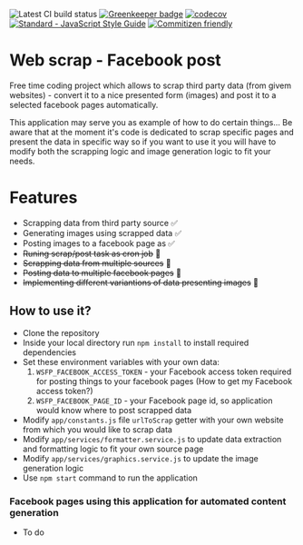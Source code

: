 ![Latest CI build status](https://travis-ci.org/SlimDogs/web-scrap-facebook-post.svg?branch=master "Latest CI build status") [![Greenkeeper badge](https://badges.greenkeeper.io/SlimDogs/web-scrap-facebook-post.svg)](https://greenkeeper.io/) [![codecov](https://codecov.io/gh/SlimDogs/web-scrap-facebook-post/branch/master/graph/badge.svg)](https://codecov.io/gh/SlimDogs/web-scrap-facebook-post) [![Standard - JavaScript Style Guide](https://img.shields.io/badge/code_style-standard-brightgreen.svg)](https://standardjs.com) [![Commitizen friendly](https://img.shields.io/badge/commitizen-friendly-brightgreen.svg)](http://commitizen.github.io/cz-cli/)

# Web scrap - Facebook post
Free time coding project which allows to scrap third party data (from givem websites) - convert it to a nice presented form (images) and post it to a selected facebook pages automatically.

This application may serve you as example of how to do certain things... Be aware that at the moment it's code is dedicated to scrap specific pages and present the data in specific way so if you want to use it you will have to modify both the scrapping logic and image generation logic to fit your needs.

# Features #
- Scrapping data from third party source ✅
- Generating images using scrapped data ✅
- Posting images to a facebook page as ✅
- ~~Runing scrap/post task as cron job~~ 🔨
- ~~Scrapping data from multiple sources~~ 🔨
- ~~Posting data to multiple facebook pages~~ 🔨
- ~~Implementing different variantions of data presenting images~~ 🔨

## How to use it? ##
- Clone the repository
- Inside your local directory run `npm install` to install required dependencies
- Set these environment variables with your own data:
  1. `WSFP_FACEBOOK_ACCESS_TOKEN` - your Facebook access token required for posting things to your facebook pages (How to get my Facebook access token?)
  2. `WSFP_FACEBOOK_PAGE_ID` - your Facebook page id, so application would know where to post scrapped data
- Modify `app/constants.js` file `urlToScrap` getter with your own website from which you would like to scrap data
- Modify `app/services/formatter.service.js` to update data extraction and formatting logic to fit your own source page
- Modify `app/services/graphics.service.js` to update the image generation logic
- Use `npm start` command to run the application

### Facebook pages using this application for automated content generation ###
- To do

